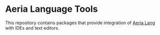 # Aeria Language Tools

This repository contains packages that provide integration of [Aeria Lang](https://github.com/aeria-org/aeria-lang) with IDEs and text editors.


